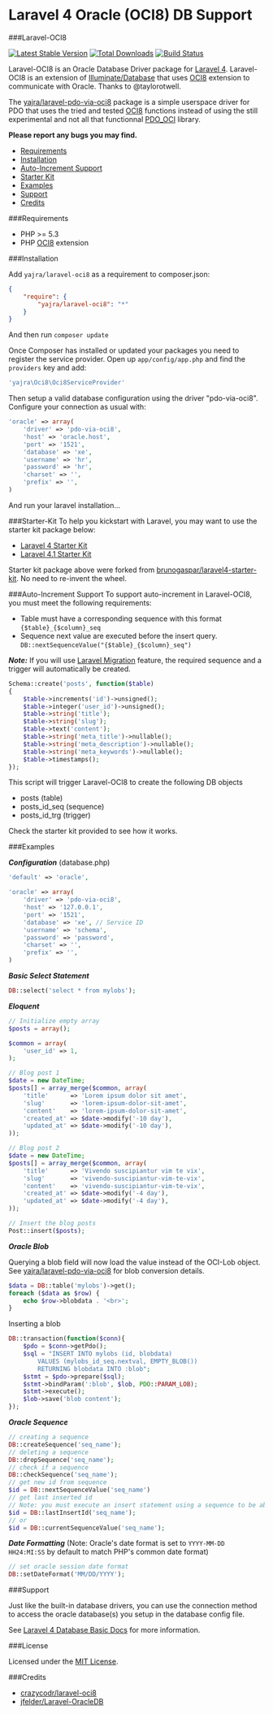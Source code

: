 # Laravel 4 Oracle (OCI8) DB Support

###Laravel-OCI8

[![Latest Stable Version](https://poser.pugx.org/yajra/laravel-oci8/v/stable.png)](https://packagist.org/packages/yajra/laravel-oci8) [![Total Downloads](https://poser.pugx.org/yajra/laravel-oci8/downloads.png)](https://packagist.org/packages/yajra/laravel-oci8) [![Build Status](https://travis-ci.org/yajra/laravel-oci8.png)](https://travis-ci.org/yajra/laravel-oci8)

Laravel-OCI8 is an Oracle Database Driver package for [Laravel 4](http://laravel.com/). Laravel-OCI8 is an extension of [Illuminate/Database](https://github.com/illuminate/database) that uses [OCI8](http://php.net/oci8) extension to communicate with Oracle. Thanks to @taylorotwell.

The [yajra/laravel-pdo-via-oci8](https://github.com/yajra/laravel-pdo-via-oci8) package is a simple userspace driver for PDO that uses the tried and
tested [OCI8](http://php.net/oci8) functions instead of using the still experimental and not all that functionnal
[PDO_OCI](http://www.php.net/manual/en/ref.pdo-oci.php) library.

**Please report any bugs you may find.**

- [Requirements](#requirements)
- [Installation](#installation)
- [Auto-Increment Support](#auto-increment-support)
- [Starter Kit](#starter-kit)
- [Examples](#examples)
- [Support](#support)
- [Credits](#credits)

###Requirements
- PHP >= 5.3
- PHP [OCI8](http://php.net/oci8) extension

###Installation

Add `yajra/laravel-oci8` as a requirement to composer.json:

```json
{
    "require": {
        "yajra/laravel-oci8": "*"
    }
}
```
And then run `composer update`

Once Composer has installed or updated your packages you need to register the service provider. Open up `app/config/app.php` and find the `providers` key and add:

```php
'yajra\Oci8\Oci8ServiceProvider'
```

Then setup a valid database configuration using the driver "pdo-via-oci8". Configure your connection as usual with:

```php
'oracle' => array(
    'driver' => 'pdo-via-oci8',
    'host' => 'oracle.host',
    'port' => '1521',
    'database' => 'xe',
    'username' => 'hr',
    'password' => 'hr',
    'charset' => '',
    'prefix' => '',
)
```

And run your laravel installation...

###Starter-Kit
To help you kickstart with Laravel, you may want to use the starter kit package below:
- [Laravel 4 Starter Kit](https://github.com/yajra/laravel4-starter-kit)
- [Laravel 4.1 Starter Kit](https://github.com/yajra/laravel-4.1-starter-kit)

Starter kit package above were forked from [brunogaspar/laravel4-starter-kit](https://github.com/brunogaspar/laravel4-starter-kit). No need to re-invent the wheel.

###Auto-Increment Support
To support auto-increment in Laravel-OCI8, you must meet the following requirements:
- Table must have a corresponding sequence with this format ```{$table}_{$column}_seq```
- Sequence next value are executed before the insert query. ```DB::nextSequenceValue("{$table}_{$column}_seq")```

***Note:*** If you will use [Laravel Migration](http://laravel.com/docs/migrations) feature, the required sequence and a trigger will automatically be created.
```php
Schema::create('posts', function($table)
{
    $table->increments('id')->unsigned();
    $table->integer('user_id')->unsigned();
    $table->string('title');
    $table->string('slug');
    $table->text('content');
    $table->string('meta_title')->nullable();
    $table->string('meta_description')->nullable();
    $table->string('meta_keywords')->nullable();
    $table->timestamps();
});
```

This script will trigger Laravel-OCI8 to create the following DB objects
- posts (table)
- posts_id_seq (sequence)
- posts_id_trg (trigger)

Check the starter kit provided to see how it works.

###Examples

***Configuration*** (database.php)
```php
'default' => 'oracle',

'oracle' => array(
    'driver' => 'pdo-via-oci8',
    'host' => '127.0.0.1',
    'port' => '1521',
    'database' => 'xe', // Service ID
    'username' => 'schema',
    'password' => 'password',
    'charset' => '',
    'prefix' => '',
)
```
***Basic Select Statement***
```php
DB::select('select * from mylobs');
```

***Eloquent***
```php
// Initialize empty array
$posts = array();

$common = array(
    'user_id' => 1,
);

// Blog post 1
$date = new DateTime;
$posts[] = array_merge($common, array(
    'title'      => 'Lorem ipsum dolor sit amet',
    'slug'       => 'lorem-ipsum-dolor-sit-amet',
    'content'    => 'lorem-ipsum-dolor-sit-amet',
    'created_at' => $date->modify('-10 day'),
    'updated_at' => $date->modify('-10 day'),
));

// Blog post 2
$date = new DateTime;
$posts[] = array_merge($common, array(
    'title'      => 'Vivendo suscipiantur vim te vix',
    'slug'       => 'vivendo-suscipiantur-vim-te-vix',
    'content'    => 'vivendo-suscipiantur-vim-te-vix',
    'created_at' => $date->modify('-4 day'),
    'updated_at' => $date->modify('-4 day'),
));

// Insert the blog posts
Post::insert($posts);
```

***Oracle Blob***

Querying a blob field will now load the value instead of the OCI-Lob object. See [yajra/laravel-pdo-via-oci8](https://github.com/yajra/laravel-pdo-via-oci8) for blob conversion details.
```php
$data = DB::table('mylobs')->get();
foreach ($data as $row) {
    echo $row->blobdata . '<br>';
}
```
Inserting a blob
```php
DB::transaction(function($conn){
    $pdo = $conn->getPdo();
    $sql = "INSERT INTO mylobs (id, blobdata)
        VALUES (mylobs_id_seq.nextval, EMPTY_BLOB())
        RETURNING blobdata INTO :blob";
    $stmt = $pdo->prepare($sql);
    $stmt->bindParam(':blob', $lob, PDO::PARAM_LOB);
    $stmt->execute();
    $lob->save('blob content');
});
```

***Oracle Sequence***
```php
// creating a sequence
DB::createSequence('seq_name');
// deleting a sequence
DB::dropSequence('seq_name');
// check if a sequence
DB::checkSequence('seq_name');
// get new id from sequence
$id = DB::nextSequenceValue('seq_name')
// get last inserted id
// Note: you must execute an insert statement using a sequence to be able to use this function
$id = DB::lastInsertId('seq_name');
// or
$id = DB::currentSequenceValue('seq_name');
```

***Date Formatting*** (Note: Oracle's date format is set to ```YYYY-MM-DD HH24:MI:SS``` by default to match PHP's common date format)
```php
// set oracle session date format
DB::setDateFormat('MM/DD/YYYY');
```

###Support

Just like the built-in database drivers, you can use the connection method to access the oracle database(s) you setup in the database config file.

See [Laravel 4 Database Basic Docs](http://four.laravel.com/docs/database) for more information.

###License

Licensed under the [MIT License](http://cheeaun.mit-license.org/).

###Credits

- [crazycodr/laravel-oci8](https://github.com/crazycodr/laravel-oci8)
- [jfelder/Laravel-OracleDB](https://github.com/jfelder/Laravel-OracleDB)
